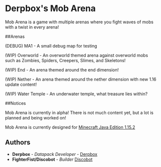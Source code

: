 # Derpbox's Mob Arena

Mob Arena is a game with multiple arenas where you fight waves of mobs with a twist in every arena!

##Arenas

(DEBUG) MA1 - A small debug map for testing

(WIP) Overworld - An overworld themed arena against overworld mobs such as Zombies, Spiders, Creepers, Slimes, and Skeletons!

(WIP) End - An arena themed around the end dimension!

(WIP) Nether - An arena themed around the nether dimension with new 1.16 update content!

(WIP) Water Temple - An underwater temple, what treasure lies within?

##Notices

Mob Arena is currently in alpha! There is not much content yet, but a lot is planned and being worked on!

Mob Arena is currently designed for [Minecraft Java Edition 1.15.2](https://www.minecraft.net/en-us/article/minecraft-java-edition-1-15-2)

## Authors

* **Derpbox** - *Datapack Developer* - [Derpbox](https://github.com/dbtderpbox)
* **FighterFist/Discobot** - *Builder* [Discobot](https://github.com/disco-b0t)
